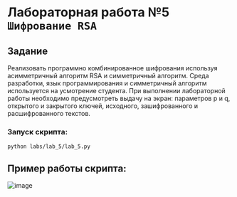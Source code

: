 # Лабораторная работа №5 `Шифрование RSA`

## Задание
Реализовать программно комбинированное шифрования используя асимметричный алгоритм RSA и симметричный алгоритм. Среда разработки, язык программирования и симметричный алгоритм используется на усмотрение студента. При выполнении лабораторной работы необходимо предусмотреть выдачу на экран: параметров p и q, открытого и закрытого ключей, исходного, зашифрованного и расшифрованного текстов.

### Запуск скрипта:
```shell
python labs/lab_5/lab_5.py
```

## Пример работы скрипта:
![image](https://user-images.githubusercontent.com/60512214/196002803-1a835acb-b5ed-4e3b-9730-bfaf40f75b4c.png)
